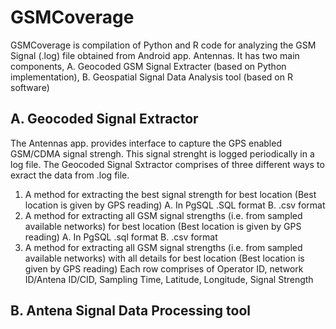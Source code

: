 GSMCoverage
===========
GSMCoverage is compilation of Python and R code for analyzing the GSM Signal (.log) file obtained from Android app. Antennas. It has two main components, A. Geocoded GSM Signal Extracter (based on Python implementation), B. Geospatial Signal Data Analysis tool (based on R software)

A. Geocoded Signal Extractor
-----------
The Antennas app. provides interface to capture the GPS enabled GSM/CDMA signal strengh. This signal strenght is logged periodically in a log file. The Geocoded Signal Sxtractor comprises of three different ways to exract the data from .log file. 
1. A method for extracting the best signal strength for best location (Best location is given by GPS reading)
	A. In PgSQL .SQL format 
	B. .csv format
2. A method for extracting all GSM signal strengths (i.e. from sampled available networks) for best location (Best location is given by GPS reading)
	A. In PgSQL .sql format 
	B. .csv format
3. A method for extracting all GSM signal strengths (i.e. from sampled available networks) with all details for best location (Best location is given by GPS reading)
	Each row comprises of 
	Operator ID, network ID/Antena ID/CID, Sampling Time, Latitude, Longitude, Signal Strength 
	
B. Antena Signal Data Processing tool
-----------



